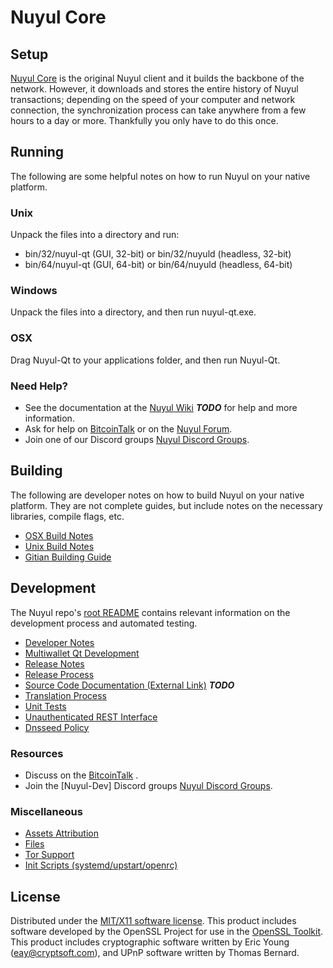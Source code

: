 Nuyul Core
=====================

Setup
---------------------
[Nuyul Core](http://Nuyulcoin.com) is the original Nuyul client and it builds the backbone of the network. However, it downloads and stores the entire history of Nuyul transactions; depending on the speed of your computer and network connection, the synchronization process can take anywhere from a few hours to a day or more. Thankfully you only have to do this once.

Running
---------------------
The following are some helpful notes on how to run Nuyul on your native platform.

### Unix

Unpack the files into a directory and run:

- bin/32/nuyul-qt (GUI, 32-bit) or bin/32/nuyuld (headless, 32-bit)
- bin/64/nuyul-qt (GUI, 64-bit) or bin/64/nuyuld (headless, 64-bit)

### Windows

Unpack the files into a directory, and then run nuyul-qt.exe.

### OSX

Drag Nuyul-Qt to your applications folder, and then run Nuyul-Qt.

### Need Help?

* See the documentation at the [Nuyul Wiki](https://en.bitcoin.it/wiki/Main_Page) ***TODO***
for help and more information.
* Ask for help on [BitcoinTalk](https://bitcointalk.org/index.php) or on the [Nuyul Forum](http://Nuyulcoin.com/).
* Join one of our Discord groups [Nuyul Discord Groups](https://discord.gg/YcnvMqt).

Building
---------------------
The following are developer notes on how to build Nuyul on your native platform. They are not complete guides, but include notes on the necessary libraries, compile flags, etc.

- [OSX Build Notes](build-osx.md)
- [Unix Build Notes](build-unix.md)
- [Gitian Building Guide](gitian-building.md)

Development
---------------------
The Nuyul repo's [root README](https://github.com/eastcoastcrypto/Nuyul/blob/master/README.md) contains relevant information on the development process and automated testing.

- [Developer Notes](developer-notes.md)
- [Multiwallet Qt Development](multiwallet-qt.md)
- [Release Notes](release-notes.md)
- [Release Process](release-process.md)
- [Source Code Documentation (External Link)](https://dev.visucore.com/bitcoin/doxygen/) ***TODO***
- [Translation Process](translation_process.md)
- [Unit Tests](unit-tests.md)
- [Unauthenticated REST Interface](REST-interface.md)
- [Dnsseed Policy](dnsseed-policy.md)

### Resources

* Discuss on the [BitcoinTalk](https://bitcointalk.org/index.php?topic=1262920.0) .
* Join the [Nuyul-Dev] Discord groups [Nuyul Discord Groups](https://discord.gg/YcnvMqt).

### Miscellaneous
- [Assets Attribution](assets-attribution.md)
- [Files](files.md)
- [Tor Support](tor.md)
- [Init Scripts (systemd/upstart/openrc)](init.md)

License
---------------------
Distributed under the [MIT/X11 software license](http://www.opensource.org/licenses/mit-license.php).
This product includes software developed by the OpenSSL Project for use in the [OpenSSL Toolkit](https://www.openssl.org/). This product includes
cryptographic software written by Eric Young ([eay@cryptsoft.com](mailto:eay@cryptsoft.com)), and UPnP software written by Thomas Bernard.
